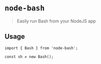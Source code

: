 # `node-bash`

> Easily run Bash from your NodeJS app

## Usage

```
import { Bash } from 'node-bash';

const sh = new Bash();
```
